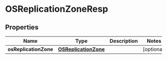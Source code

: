 # OSReplicationZoneResp

## Properties
Name | Type | Description | Notes
------------ | ------------- | ------------- | -------------
**osReplicationZone** | [**OSReplicationZone**](OSReplicationZone.md) |  |  [optional]

